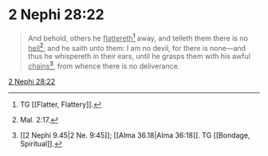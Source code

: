 # 2 Nephi 28:22

> And behold, others he <u>flattereth</u>[^a] away, and telleth them there is no <u>hell</u>[^b]; and he saith unto them: I am no devil, for there is none—and thus he whispereth in their ears, until he grasps them with his awful <u>chains</u>[^c], from whence there is no deliverance.

[2 Nephi 28:22](https://www.churchofjesuschrist.org/study/scriptures/bofm/2-ne/28?lang=eng&id=p22#p22)


[^a]: TG [[Flatter, Flattery]].
[^b]: Mal. 2:17.
[^c]: [[2 Nephi 9.45|2 Ne. 9:45]]; [[Alma 36.18|Alma 36:18]]. TG [[Bondage, Spiritual]].
